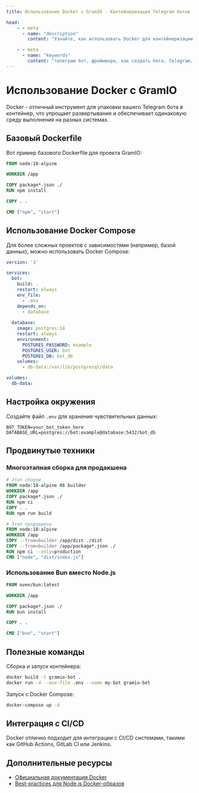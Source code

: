 ```yaml
---
title: Использование Docker с GramIO - Контейнеризация Telegram ботов

head:
    - - meta
      - name: "description"
        content: "Узнайте, как использовать Docker для контейнеризации ваших Telegram ботов на GramIO. Подробное руководство по созданию, настройке и оптимизации Docker контейнеров для ботов."

    - - meta
      - name: "keywords"
        content: "телеграм бот, фреймворк, как создать бота, Telegram, Telegram Bot API, GramIO, TypeScript, JavaScript, Node.JS, Nodejs, Deno, Bun, Docker, контейнеризация, Docker Compose, Dockerfile, микросервисы, деплой бота, CI/CD, development, production, многоэтапные сборки, оптимизация образов, переменные окружения, .env файлы, docker volumes, docker networks"
---
```


# Использование Docker с GramIO

Docker - отличный инструмент для упаковки вашего Telegram бота в контейнер, что упрощает развертывание и обеспечивает одинаковую среду выполнения на разных системах.

## Базовый Dockerfile

Вот пример базового Dockerfile для проекта GramIO:

```dockerfile
FROM node:18-alpine

WORKDIR /app

COPY package*.json ./
RUN npm install

COPY . .

CMD ["npm", "start"]
```

## Использование Docker Compose

Для более сложных проектов с зависимостями (например, базой данных), можно использовать Docker Compose:

```yaml
version: '3'

services:
  bot:
    build: .
    restart: always
    env_file:
      - .env
    depends_on:
      - database
  
  database:
    image: postgres:14
    restart: always
    environment:
      POSTGRES_PASSWORD: example
      POSTGRES_USER: bot
      POSTGRES_DB: bot_db
    volumes:
      - db-data:/var/lib/postgresql/data

volumes:
  db-data:
```

## Настройка окружения

Создайте файл `.env` для хранения чувствительных данных:

```
BOT_TOKEN=your_bot_token_here
DATABASE_URL=postgres://bot:example@database:5432/bot_db
```

## Продвинутые техники

### Многоэтапная сборка для продакшена

```dockerfile
# Этап сборки
FROM node:18-alpine AS builder
WORKDIR /app
COPY package*.json ./
RUN npm ci
COPY . .
RUN npm run build

# Этап продакшена
FROM node:18-alpine
WORKDIR /app
COPY --from=builder /app/dist ./dist
COPY --from=builder /app/package*.json ./
RUN npm ci --only=production
CMD ["node", "dist/index.js"]
```

### Использование Bun вместо Node.js

```dockerfile
FROM oven/bun:latest

WORKDIR /app

COPY package*.json ./
RUN bun install

COPY . .

CMD ["bun", "start"]
```

## Полезные команды

Сборка и запуск контейнера:

```bash
docker build -t gramio-bot .
docker run -d --env-file .env --name my-bot gramio-bot
```

Запуск с Docker Compose:

```bash
docker-compose up -d
```

## Интеграция с CI/CD

Docker отлично подходит для интеграции с CI/CD системами, такими как GitHub Actions, GitLab CI или Jenkins.

## Дополнительные ресурсы

- [Официальная документация Docker](https://docs.docker.com/)
- [Best-practices для Node.js Docker-образов](https://github.com/nodejs/docker-node/blob/main/docs/BestPractices.md) 